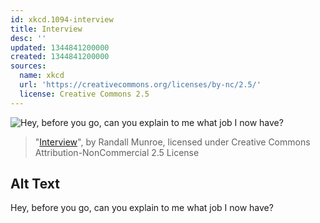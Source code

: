 ```yaml
---
id: xkcd.1094-interview
title: Interview
desc: ''
updated: 1344841200000
created: 1344841200000
sources:
  name: xkcd
  url: 'https://creativecommons.org/licenses/by-nc/2.5/'
  license: Creative Commons 2.5
---
```

![Hey, before you go, can you explain to me what job I now have?](https://imgs.xkcd.com/comics/interview.png)
> "[Interview](https://xkcd.com/1094/)", by Randall Munroe, licensed under Creative Commons Attribution-NonCommercial 2.5 License

## Alt Text
Hey, before you go, can you explain to me what job I now have?
